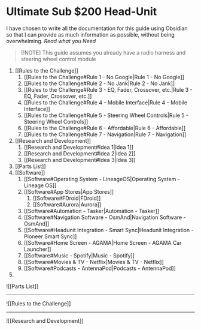 # Ultimate Sub $200 Head-Unit
I have chosen to write all the documentation for this guide using Obsidian so that I can provide as much information as possible, without being overwhelming. *Read what you Need*

> [!NOTE] This guide assumes you already have a radio harness and steering wheel control module
>

1. [[Rules to the Challenge]]
	1. [[Rules to the Challenge#Rule 1 - No Google|Rule 1 - No Google]]
	2. [[Rules to the Challenge#Rule 2 - No Jank|Rule 2 - No Jank]]
	3. [[Rules to the Challenge#Rule 3 - EQ, Fader, Crossover, etc.|Rule 3 - EQ, Fader, Crossover, etc.]]
	4. [[Rules to the Challenge#Rule 4 - Mobile Interface|Rule 4 - Mobile Interface]]
	5. [[Rules to the Challenge#Rule 5 - Steering Wheel Controls|Rule 5 - Steering Wheel Controls]]
	6. [[Rules to the Challenge#Rule 6 - Affordable|Rule 6 - Affordable]]
	7. [[Rules to the Challenge#Rule 7 - Navigation|Rule 7 - Navigation]]
2. [[Research and Development]]
	1. [[Research and Development#Idea 1|Idea 1]]
	2. [[Research and Development#Idea 2|Idea 2]]
	3. [[Research and Development#Idea 3|Idea 3]]
3. [[Parts List]]
4. [[Software]]
	1. [[Software#Operating System - LineageOS|Operating System - Lineage OS]]
	2. [[Software#App Stores|App Stores]]
		1. [[Software#FDroid|FDroid]]
		2. [[Software#Aurora|Aurora]]
	3. [[Software#Automation - Tasker|Automation - Tasker]]
	4. [[Software#Navigation Software - OsmAnd|Navigation Software - OsmAnd]]
	5. [[Software#Headunit Integration - Smart Sync|Headunit Integration - Pioneer Smart Sync]]
	6. [[Software#Home Screen - AGAMA|Home Screen - AGAMA Car Launcher]]
	7. [[Software#Music - Spotify|Music - Spotify]]
	8. [[Software#Movies & TV - Netflix|Movies & TV - Netflix]]
	9. [[Software#Podcasts - AntennaPod|Podcasts - AntennaPod]]
5. 







![[Parts List]]

---
![[Rules to the Challenge]]

---

![[Research and Development]]